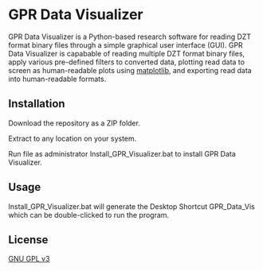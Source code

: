 # GPR Data Visualizer

GPR Data Visualizer is a Python-based research software for reading DZT format binary files through a simple graphical user interface (GUI).
GPR Data Visualizer is capabable of reading multiple DZT format binary files, apply various pre-defined filters to converted data, plotting read data to screen as human-readable plots using [matplotlib](https://matplotlib.org/), and exporting read data into human-readable formats.

## Installation

Download the repository as a ZIP folder.

Extract to any location on your system.

Run file as administrator Install_GPR_Visualizer.bat to install GPR Data Visualizer.

## Usage

Install_GPR_Visualizer.bat will generate the Desktop Shortcut GPR_Data_Vis which can be double-clicked to run the program.

## License
[GNU GPL v3](https://www.gnu.org/licenses/gpl-3.0.en.html)
<!--
**GPR-Data-Visualizer/GPR-Data-Visualizer** is a ✨ _special_ ✨ repository because its `README.md` (this file) appears on your GitHub profile.

Here are some ideas to get you started:

- 🔭 I’m currently working on ...
- 🌱 I’m currently learning ...
- 👯 I’m looking to collaborate on ...
- 🤔 I’m looking for help with ...
- 💬 Ask me about ...
- 📫 How to reach me: ...
- 😄 Pronouns: ...
- ⚡ Fun fact: ...
-->
